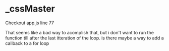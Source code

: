 _cssMaster
==========
Checkout app.js line 77

That seems like a bad way to acomplish that, but i don't want to run the function till after the last itteration of the loop. is there maybe a way to add a callback to a for loop
